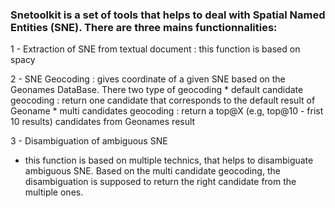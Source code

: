 ### Snetoolkit is a set of tools that helps to deal with Spatial Named Entities (SNE). There are three mains functionnalities:


1 -  Extraction of SNE from textual document : this function is based on spacy

2 -  SNE Geocoding : gives coordinate of a given SNE based on the Geonames DataBase. There two type of geocoding 
     * default candidate geocoding : return one candidate that corresponds to the default result of Geoname
     * multi candidates geocoding  : return a top@X (e.g, top@10 - frist 10 results) candidates from Geonames result
     
3 -  Disambiguation of ambiguous SNE
   * this function is based on multiple technics, that helps to disambiguate ambiguous SNE. Based on the multi candidate geocoding, the disambiguation is supposed to return the right candidate from the multiple ones.

